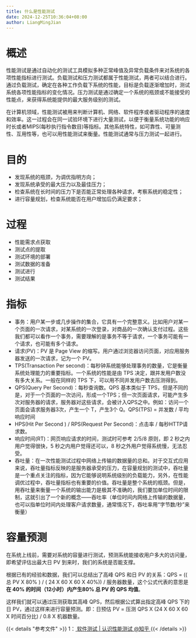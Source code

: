 ```yaml
---
title: 什么是性能测试
date: 2024-12-25T10:36:04+08:00
author: LiangMingJian
---
```


# 概述

性能测试是通过自动化的测试工具模拟多种正常峰值及异常负载条件来对系统的各项性能指标进行测试。负载测试和压力测试都属于性能测试，两者可以结合进行。通过负载测试，确定在各种工作负载下系统的性能，目标是负载逐渐增加时，测试系统各项性能指标的变化情况。压力测试是通过确定一个系统的瓶颈或不能接受的性能点，来获得系统能提供的最大服务级别的测试。

在计算机领域，性能测试被用来判断计算机、网络、软件程序或者驱动程序的速度和效率。这一过程会在同一试验环境下进行大量测试，以便于衡量系统功能的响应时长或者MIPS(每秒执行指令数目)等指标。其他系统特性，如可靠性、可量测性、互用性等，也可以用性能测试来衡量。性能测试通常与压力测试一起进行。

# 目的

- 发现系统的瓶颈，为调优指明方向；
- 发现系统承受的最大压力以及最佳压力；
- 检查系统在长时间的压力下是否能正常处理各种请求，考察系统的稳定性；
- 进行容量规划，检查系统能否在用户增加后仍满足要求；

# 过程

- 性能需求点获取
- 测试点的提取
- 测试环境的部署
- 测试数据的准备
- 测试进行
- 测试结果

# 指标

- 事务：用户某一步或几步操作的集合，它具有一个完整意义。比如用户对某一个页面的一次请求，对某系统的一次登录，对商品的一次确认支付过程。这些我们都可以看作一个事务，需要理解的是事务不等于请求，一个事务可能有一个请求，也可能有多个请求。
- 请求(PV)：PV 是 Page View 的缩写。用户通过浏览器访问页面，对应用服务器发送的一次请求，记为一个 PV。
- TPS(Transaction Per second)：每秒钟系统能够处理事务的数量，它是衡量系统处理能力的重要指标。一个系统的性能是由 TPS 决定，跟并发用户数没有多大关系。一般在同样的 TPS 下，可以用不同并发用户数去压测得到。
- QPS(Query Per Second)：每秒查询数。QPS 基本类似于 TPS，但是不同的是，对于一个页面的一次访问，形成一个TPS；但一次页面请求，可能产生多次对服务器的请求，服务器对这些请求，会被计入QPS之中。例如：访问一个页面会请求服务器3次，产生一个 T，产生3个 Q。QPS(TPS) = 并发数 / 平均响应时间
- HPS(Hit Per Second ) / RPS(Request Per Second)：点击率 / 每秒HTTP请求数。
- 响应时间(RT)：网页响应请求的时间，测试时可参考 2/5/8 原则，即 2 秒之内用户觉得很快，5 秒之内用户觉得还可以，8 秒之外用户觉得系统慢，无法忍受。
- 吞吐量：在一次性能测试过程中网络上传输的数据量的总和。对于交互式应用来说，吞吐量指标反映的是服务器承受的压力，在容量规划的测试中，吞吐量是一个重点关注的指标，因为它能够说明系统级别的负载能力，另外，在性能调优过程中，吞吐量指标也有重要的价值。吞吐量是整个系统的瓶颈。但是，用吞吐量来衡量一个系统的输出能力是极其不准确的，我们要加单位时间的限制，这就引出了一个新的概念——吞吐率（单位时间内网络上传输的数据量，也可以指单位时间内处理客户请求数量，通常情况下，吞吐率用“字节数/秒”来衡量）

# 容量预测

在系统上线前，需要对系统的容量进行测试，预测系统能接收用户多大的访问量，即希望评估出最大日 PV 到来时，我们的系统是否能支撑。

根据已有的经验和数据，我们可以总结出了高峰 QPS 和日 PV 的关系：QPS = (( 总 PV X 80% ) / ( 24 X 60 X 60 X 40%)) / 服务器数量，这个公式代表的意思是**在 40% 的时间（12小时）内产生80% 总 PV 的 QPS 均值**。

这样我们就可以通过压测获取其高峰 QPS，然后根据公式算出指定高峰 QPS 下的日 PV，通过这样来进行容量预测。即：日预估 PV = 压测 QPS X (24 X 60 X 60 X 时间百分比) / 0.8 X 机器数量。

{{< details "参考文件" >}} 
1：[ 软件测试 | 认识性能测试  @知乎 ](https://zhuanlan.zhihu.com/p/630366072)
{{< /details >}}
